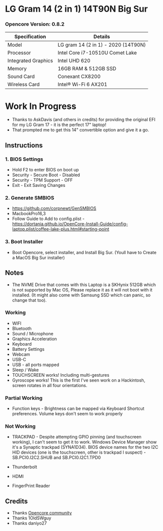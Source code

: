 # LG Gram 14 (2 in 1) 14T90N Big Sur
### Opencore Version: 0.8.2
| Specification       | Details                                 |
| ------------------- | --------------------------------------- |
| Model               | LG gram 14 (2 in 1) - 2020 (14T90N)              |
| Processor           | Intel Core i7-10510U Comet Lake                    |
| Integrated Graphics | Intel UHD 620                       |
| Memory              | 16GB RAM & 512GB SSD                    |
| Sound Card          | Conexant CX8200                         |
| Wireless Card       | Intel® Wi-Fi 6 AX201                    |

# Work In Progress
- Thanks to AskDavis (and others in credits) for providing the original EFI for my LG Gram 17 - it is the perfect 17" laptop!
- That prompted me to get this 14" convertible option and give it a go.

## Instructions
### 1. BIOS Settings
- Hold F2 to enter BIOS on boot up
- Security - Secure Boot - Disabled
- Security - TPM Support - OFF
- Exit - Exit Saving Changes

### 2. Generate SMBIOS
- https://github.com/corpnewt/GenSMBIOS
- MacbookPro16,3
- Follow Guide to Add to config.plist - https://dortania.github.io/OpenCore-Install-Guide/config-laptop.plist/coffee-lake-plus.html#starting-point

### 3. Boot Installer
- Boot Opencore, select installer, and Install Big Sur. (Youll have to Create a MacOS Big Sur installer)

## Notes
- The NVME Drive that comes with this Laptop is a SKHynix 512GB which is not supported by Mac OS, Please replace it as it will not boot with it installed. (It might also come with Samsung SSD which can panic, so change that too).

### Working
- WIFI
- Bluetooth
- Sound / Microphone
- Graphics Acceleration
- Keyboard
- Battery Settings
- Webcam
- USB-C
- USB - all ports mapped
- Sleep / Wake
- TOUCHSCREEN works! Including multi-gestures
- Gyroscope works! This is the first I've seen work on a Hackintosh, screen rotates in all four orientations.

### Partial Working
- Function keys - Brightness can be mapped via Keyboard Shortcut preferences. Volume keys don't seem to work properly


### Not Working

- TRACKPAD - Despite attempting GPIO pinning (and touchscreen working), I can't seem to get it to work. Windows Device Manager show it's a Synaptic trackpad (SYNA1D34). BIOS device names for the two I2C HID devices (one is the touchscreen, other is trackpad I suspect) - SB.PCI0.I2C2.SHUB and SB.PCI0.I2C1.TPD0

- Thunderbolt
- HDMI
- FingerPrint Reader

## Credits
- Thanks [Opencore community](https://github.com/acidanthera/OpenCorePkg)
- Thanks 1OldSWguy
- Thanks daniyo27

